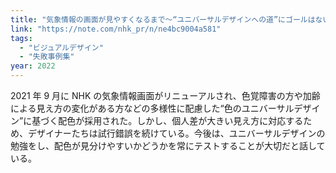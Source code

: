 ```yaml
---
title: "気象情報の画面が見やすくなるまで～“ユニバーサルデザインへの道”にゴールはない！｜NHK広報局｜note"
link: "https://note.com/nhk_pr/n/ne4bc9004a581"
tags:
  - "ビジュアルデザイン"
  - "失敗事例集"
year: 2022
---
```


2021 年 9 月に NHK の気象情報画面がリニューアルされ、色覚障害の方や加齢による見え方の変化がある方などの多様性に配慮した“色のユニバーサルデザイン”に基づく配色が採用された。しかし、個人差が大きい見え方に対応するため、デザイナーたちは試行錯誤を続けている。今後は、ユニバーサルデザインの勉強をし、配色が見分けやすいかどうかを常にテストすることが大切だと話している。
